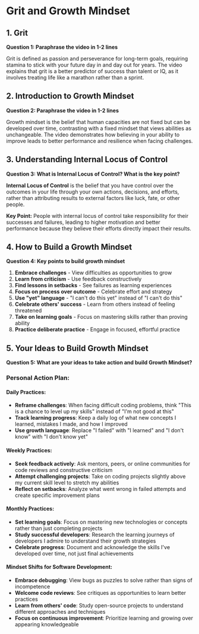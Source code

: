 # Grit and Growth Mindset

## 1. Grit

**Question 1: Paraphrase the video in 1-2 lines**

Grit is defined as passion and perseverance for long-term goals, requiring stamina to stick with your future day in and day out for years. The video explains that grit is a better predictor of success than talent or IQ, as it involves treating life like a marathon rather than a sprint.

## 2. Introduction to Growth Mindset

**Question 2: Paraphrase the video in 1-2 lines**

Growth mindset is the belief that human capacities are not fixed but can be developed over time, contrasting with a fixed mindset that views abilities as unchangeable. The video demonstrates how believing in your ability to improve leads to better performance and resilience when facing challenges.

## 3. Understanding Internal Locus of Control

**Question 3: What is Internal Locus of Control? What is the key point?**

**Internal Locus of Control** is the belief that you have control over the outcomes in your life through your own actions, decisions, and efforts, rather than attributing results to external factors like luck, fate, or other people.

**Key Point:** People with internal locus of control take responsibility for their successes and failures, leading to higher motivation and better performance because they believe their efforts directly impact their results.

## 4. How to Build a Growth Mindset

**Question 4: Key points to build growth mindset**

1. **Embrace challenges** - View difficulties as opportunities to grow
2. **Learn from criticism** - Use feedback constructively 
3. **Find lessons in setbacks** - See failures as learning experiences
4. **Focus on process over outcome** - Celebrate effort and strategy
5. **Use "yet" language** - "I can't do this yet" instead of "I can't do this"
6. **Celebrate others' success** - Learn from others instead of feeling threatened
7. **Take on learning goals** - Focus on mastering skills rather than proving ability
8. **Practice deliberate practice** - Engage in focused, effortful practice

## 5. Your Ideas to Build Growth Mindset

**Question 5: What are your ideas to take action and build Growth Mindset?**

### Personal Action Plan:

#### Daily Practices:
- **Reframe challenges**: When facing difficult coding problems, think "This is a chance to level up my skills" instead of "I'm not good at this"
- **Track learning progress**: Keep a daily log of what new concepts I learned, mistakes I made, and how I improved
- **Use growth language**: Replace "I failed" with "I learned" and "I don't know" with "I don't know yet"

#### Weekly Practices:
- **Seek feedback actively**: Ask mentors, peers, or online communities for code reviews and constructive criticism
- **Attempt challenging projects**: Take on coding projects slightly above my current skill level to stretch my abilities
- **Reflect on setbacks**: Analyze what went wrong in failed attempts and create specific improvement plans

#### Monthly Practices:
- **Set learning goals**: Focus on mastering new technologies or concepts rather than just completing projects
- **Study successful developers**: Research the learning journeys of developers I admire to understand their growth strategies
- **Celebrate progress**: Document and acknowledge the skills I've developed over time, not just final achievements

#### Mindset Shifts for Software Development:
- **Embrace debugging**: View bugs as puzzles to solve rather than signs of incompetence
- **Welcome code reviews**: See critiques as opportunities to learn better practices
- **Learn from others' code**: Study open-source projects to understand different approaches and techniques
- **Focus on continuous improvement**: Prioritize learning and growing over appearing knowledgeable
